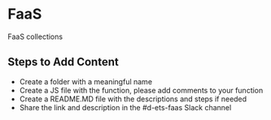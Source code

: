 # FaaS
FaaS collections

## Steps to Add Content
* Create a folder with a meaningful name
* Create a JS file with the function, please add comments to your function
* Create a README.MD file with the descriptions and steps if needed
* Share the link and description in the #d-ets-faas Slack channel
